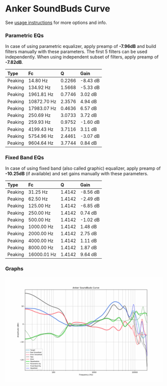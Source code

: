 # Anker SoundBuds Curve
See [usage instructions](https://github.com/jaakkopasanen/AutoEq#usage) for more options and info.

### Parametric EQs
In case of using parametric equalizer, apply preamp of **-7.96dB** and build filters manually
with these parameters. The first 5 filters can be used independently.
When using independent subset of filters, apply preamp of **-7.82dB**.

| Type    | Fc          |      Q | Gain     |
|:--------|:------------|:-------|:---------|
| Peaking | 14.80 Hz    | 0.2266 | -8.43 dB |
| Peaking | 134.92 Hz   | 1.5668 | -5.33 dB |
| Peaking | 1961.81 Hz  | 0.7746 | 3.02 dB  |
| Peaking | 10872.70 Hz | 2.3576 | 4.94 dB  |
| Peaking | 17983.07 Hz | 0.4636 | 6.57 dB  |
| Peaking | 250.69 Hz   | 3.0733 | 3.72 dB  |
| Peaking | 259.93 Hz   | 0.9752 | -1.60 dB |
| Peaking | 4199.43 Hz  | 3.7116 | 3.11 dB  |
| Peaking | 5754.96 Hz  | 2.4461 | -3.07 dB |
| Peaking | 9604.64 Hz  | 3.7744 | 0.84 dB  |

### Fixed Band EQs
In case of using fixed band (also called graphic) equalizer, apply preamp of **-10.25dB**
(if available) and set gains manually with these parameters.

| Type    | Fc          |      Q | Gain     |
|:--------|:------------|:-------|:---------|
| Peaking | 31.25 Hz    | 1.4142 | -8.56 dB |
| Peaking | 62.50 Hz    | 1.4142 | -2.49 dB |
| Peaking | 125.00 Hz   | 1.4142 | -6.85 dB |
| Peaking | 250.00 Hz   | 1.4142 | 0.74 dB  |
| Peaking | 500.00 Hz   | 1.4142 | -1.02 dB |
| Peaking | 1000.00 Hz  | 1.4142 | 1.48 dB  |
| Peaking | 2000.00 Hz  | 1.4142 | 2.75 dB  |
| Peaking | 4000.00 Hz  | 1.4142 | 1.11 dB  |
| Peaking | 8000.00 Hz  | 1.4142 | 1.87 dB  |
| Peaking | 16000.01 Hz | 1.4142 | 9.64 dB  |

### Graphs
![](./Anker%20SoundBuds%20Curve.png)